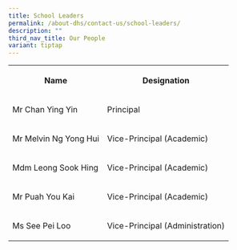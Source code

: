 ```yaml
---
title: School Leaders
permalink: /about-dhs/contact-us/school-leaders/
description: ""
third_nav_title: Our People
variant: tiptap
---
```

<table><tbody><tr><th rowspan="1" colspan="1"><p>Name</p></th><th rowspan="1" colspan="1"><p>Designation</p></th></tr><tr><td rowspan="1" colspan="1"><p>Mr Chan Ying Yin</p></td><td rowspan="1" colspan="1"><p>Principal</p></td></tr><tr><td rowspan="1" colspan="1"><p>Mr Melvin Ng Yong Hui</p></td><td rowspan="1" colspan="1"><p>Vice-Principal (Academic)</p></td></tr><tr><td rowspan="1" colspan="1"><p>Mdm Leong Sook Hing</p></td><td rowspan="1" colspan="1"><p>Vice-Principal (Academic)</p></td></tr><tr><td rowspan="1" colspan="1"><p>Mr Puah You Kai</p></td><td rowspan="1" colspan="1"><p>Vice-Principal (Academic)</p></td></tr><tr><td rowspan="1" colspan="1"><p>Ms See Pei Loo</p></td><td rowspan="1" colspan="1"><p>Vice-Principal (Administration)</p></td></tr></tbody></table><p></p>